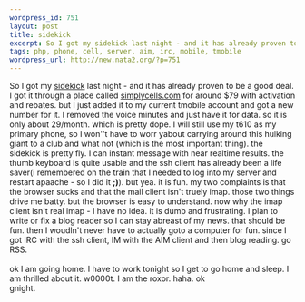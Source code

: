 ```yaml
--- 
wordpress_id: 751
layout: post
title: sidekick
excerpt: So I got my sidekick last night - and it has already proven to be a good deal. I got it through a place called simplycells.com for around $79 with activation and rebates. but I just added it to my...
tags: php, phone, cell, server, aim, irc, mobile, tmobile
wordpress_url: http://new.nata2.org/?p=751
---
```

So I got my <a href="http://www.nata2.info/pictures/misc/phone_camera/photolog/1076517802-picture%282%29.jpg">sidekick</a> last night - and it has already proven to be a good deal. I got it through a place called <a href="http://www.simplycells.com/index.php?Affiliate_Name=go065&amp;UID=new+sidekick+general">simplycells.com</a> for around $79 with activation and rebates. but I just added it to my current tmobile account and got a new number for it. I removed the voice minutes and just have it for data. so it is only about 29/month. which is pretty dope. I will still use my t610 as my primary phone, so I won''t have to worr yabout carrying around this hulking giant to a club and what not (which is the most important thing). the sidekick is pretty fly. I can instant message with near realtime results. the thumb keyboard is quite usable and the ssh client has already been a life saver(i remembered on the train that I needed to log into my server and restart apaache - so I did it <b>;)</b>). but yea. it is fun. my two complaints is that the browser sucks and that the mail client isn't truely imap. those two things drive me batty. but the browser is easy to understand. now why the imap client isn't real imap - I have no idea. it is dumb and frustrating. I plan to write or fix a blog reader so I can stay abreast of my news. that should be fun. then I woudln't never have to actually goto a computer for fun. since I got IRC with the ssh client, IM with the AIM client and then blog reading. go RSS. <br/><br/>ok I am going home. I have to work tonight so I get to go home and sleep. I am thrilled about it. w0000t. I am the roxor. haha. ok <br/>
gnight. 

